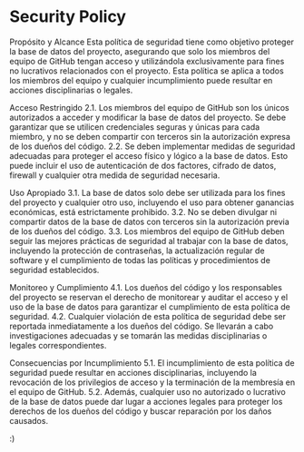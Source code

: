 # Security Policy

Propósito y Alcance
Esta política de seguridad tiene como objetivo proteger la base de datos del proyecto, asegurando que solo los miembros del equipo de GitHub tengan acceso y utilizándola exclusivamente para fines no lucrativos relacionados con el proyecto. Esta política se aplica a todos los miembros del equipo y cualquier incumplimiento puede resultar en acciones disciplinarias o legales.

Acceso Restringido
2.1. Los miembros del equipo de GitHub son los únicos autorizados a acceder y modificar la base de datos del proyecto. Se debe garantizar que se utilicen credenciales seguras y únicas para cada miembro, y no se deben compartir con terceros sin la autorización expresa de los dueños del código.
2.2. Se deben implementar medidas de seguridad adecuadas para proteger el acceso físico y lógico a la base de datos. Esto puede incluir el uso de autenticación de dos factores, cifrado de datos, firewall y cualquier otra medida de seguridad necesaria.

Uso Apropiado
3.1. La base de datos solo debe ser utilizada para los fines del proyecto y cualquier otro uso, incluyendo el uso para obtener ganancias económicas, está estrictamente prohibido.
3.2. No se deben divulgar ni compartir datos de la base de datos con terceros sin la autorización previa de los dueños del código.
3.3. Los miembros del equipo de GitHub deben seguir las mejores prácticas de seguridad al trabajar con la base de datos, incluyendo la protección de contraseñas, la actualización regular de software y el cumplimiento de todas las políticas y procedimientos de seguridad establecidos.

Monitoreo y Cumplimiento
4.1. Los dueños del código y los responsables del proyecto se reservan el derecho de monitorear y auditar el acceso y el uso de la base de datos para garantizar el cumplimiento de esta política de seguridad.
4.2. Cualquier violación de esta política de seguridad debe ser reportada inmediatamente a los dueños del código. Se llevarán a cabo investigaciones adecuadas y se tomarán las medidas disciplinarias o legales correspondientes.

Consecuencias por Incumplimiento
5.1. El incumplimiento de esta política de seguridad puede resultar en acciones disciplinarias, incluyendo la revocación de los privilegios de acceso y la terminación de la membresía en el equipo de GitHub.
5.2. Además, cualquier uso no autorizado o lucrativo de la base de datos puede dar lugar a acciones legales para proteger los derechos de los dueños del código y buscar reparación por los daños causados.

:)
